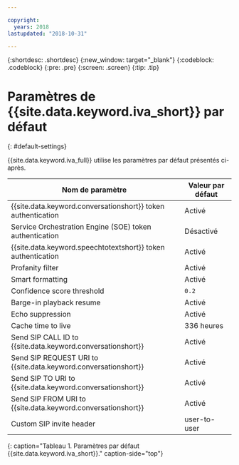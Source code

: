 ```yaml
---

copyright:
  years: 2018
lastupdated: "2018-10-31"

---
```


{:shortdesc: .shortdesc}
{:new_window: target="_blank"}
{:codeblock: .codeblock}
{:pre: .pre}
{:screen: .screen}
{:tip: .tip}


# Paramètres de {{site.data.keyword.iva_short}} par défaut
{: #default-settings}

{{site.data.keyword.iva_full}} utilise les paramètres par défaut présentés ci-après.

| Nom de paramètre | Valeur par défaut |
|------|---------------|
| {{site.data.keyword.conversationshort}} token authentication| Activé |
| Service Orchestration Engine (SOE) token authentication| Désactivé |
| {{site.data.keyword.speechtotextshort}} token authentication| Activé |
| Profanity filter | Activé |
| Smart formatting | Activé |
| Confidence score threshold | `0.2` |
| Barge-in playback resume | Activé |
| Echo suppression | Activé |
| Cache time to live | 336 heures |
| Send SIP CALL ID to {{site.data.keyword.conversationshort}} | Activé |
| Send SIP REQUEST URI to {{site.data.keyword.conversationshort}} | Activé |
| Send SIP TO URI to {{site.data.keyword.conversationshort}} | Activé |
| Send SIP FROM URI to {{site.data.keyword.conversationshort}} | Activé |
| Custom SIP invite header | user-to-user |
{: caption="Tableau 1. Paramètres par défaut {{site.data.keyword.iva_short}}." caption-side="top"}
